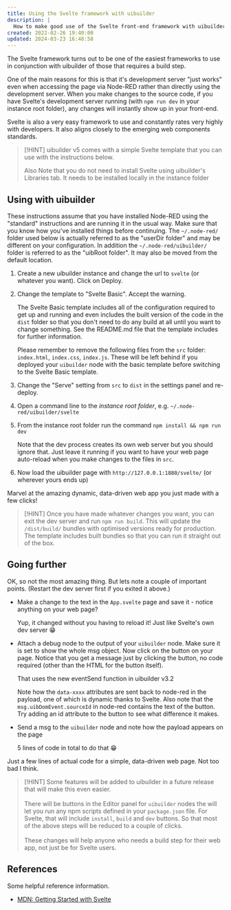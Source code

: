 ```yaml
---
title: Using the Svelte framework with uibuilder
description: |
  How to make good use of the Svelte front-end framework with uibuilder and Node-RED.
created: 2022-02-26 19:40:00
updated: 2024-03-23 16:48:58
---
```


The Svelte framework turns out to be one of the easiest frameworks to use in conjunction with uibuilder of those that requires a build step.

One of the main reasons for this is that it's development server "just works" even when accessing the page via Node-RED rather than directly using the development server. When you make changes to the source code, if you have Svelte's development server running (with `npm run dev` in your instance root folder), any changes will instantly show up in your front-end.

Svelte is also a very easy framework to use and constantly rates very highly with developers. It also aligns closely to the emerging web components standards.

> [!HINT]
> uibuilder v5 comes with a simple Svelte template that you can use with the instructions below.
>
> Also Note that you do not need to install Svelte using uibuilder's Libraries tab. It needs to be installed locally in the instance folder

## Using with uibuilder

These instructions assume that you have installed Node-RED using the "standard" instructions and are running it in the usual way. Make sure that you know how you've installed things before continuing. The `~/.node-red/` folder used below is actually referred to as the "userDir folder" and may be different on your configuration. In addition the `~/.node-red/uibuilder/` folder is referred to as the "uibRoot folder". It may also be moved from the default location.

1) Create a new uibuilder instance and change the url to `svelte` (or whatever you want). Click on Deploy.
2) Change the template to "Svelte Basic". Accept the warning.

   The Svelte Basic template includes all of the configuration required to get up and running and even includes the built version of the code in the `dist` folder so that you don't need to do any build at all until you want to change something. See the README.md file that the template includes for further information.

   Please remember to remove the following files from the `src` folder: `index.html`, `index.css`, `index.js`. These will be left behind if you deployed your `uibuilder` node with the basic template before switching to the Svelte Basic template.

3) Change the "Serve" setting from `src` to `dist` in the settings panel and re-deploy.

4) Open a command line to the _instance root folder_, e.g. `~/.node-red/uibuilder/svelte`

5) From the instance root folder run the command `npm install && npm run dev`

   Note that the dev process creates its own web server but you should ignore that. Just leave it running if you want to have your web page auto-reload when you make changes to the files in `src`.

6) Now load the uibuilder page with `http://127.0.0.1:1880/svelte/` (or wherever yours ends up)

Marvel at the amazing dynamic, data-driven web app you just made with a few clicks!

> [!HINT]
> Once you have made whatever changes you want, you can exit the dev server and run `npm run build`. This will update the `/dist/build/` bundles with optimised versions ready for production. The template includes built bundles so that you can run it straight out of the box.

## Going further

OK, so not the most amazing thing. But lets note a couple of important points. (Restart the dev server first if you exited it above.)

* Make a change to the text in the `App.svelte` page and save it - notice anything on your web page? 

   Yup, it changed without you having to reload it! Just like Svelte's own dev server :grin: 

* Attach a debug node to the output of your `uibuilder` node. Make sure it is set to show the whole msg object. Now click on the button on your page. Notice that you get a message just by clicking the button, no code required (other than the HTML for the button itself).

   That uses the new eventSend function in uibuilder v3.2

   Note how the `data-xxxx` attributes are sent back to node-red in the payload, one of which is dynamic thanks to Svelte. Also note that the `msg.uibDomEvent.sourceId` in node-red contains the text of the button. Try adding an id attribute to the button to see what difference it makes.

* Send a msg to the `uibuilder` node and note how the payload appears on the page

   5 lines of code in total to do that :grin: 

Just a few lines of actual code for a simple, data-driven web page. Not too bad I think.

> [!HINT]
> Some features will be added to uibuilder in a future release that will make this even easier. <br><br>There will be buttons in the Editor panel for `uibuilder` nodes the will let you run any npm scripts defined in your `package.json` file. For Svelte, that will include `install`, `build` and `dev` buttons. So that most of the above steps will be reduced to a couple of clicks. <br><br>These changes will help anyone who needs a build step for their web app, not just be for Svelte users.

## References

Some helpful reference information.

* [MDN: Getting Started with Svelte](https://developer.mozilla.org/en-US/docs/Learn/Tools_and_testing/Client-side_JavaScript_frameworks/Svelte_getting_started)
